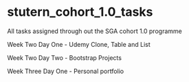 # stutern_cohort_1.0_tasks
All tasks assigned through out the SGA cohort 1.0 programme

Week Two Day One - Udemy Clone, Table and List

Week Two Day Two - Bootstrap Projects

Week Three Day One - Personal portfolio

